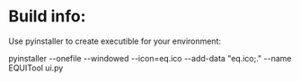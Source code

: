 # Build info:

Use pyinstaller to create executible for your environment:

pyinstaller --onefile --windowed --icon=eq.ico --add-data "eq.ico;." --name EQUITool ui.py